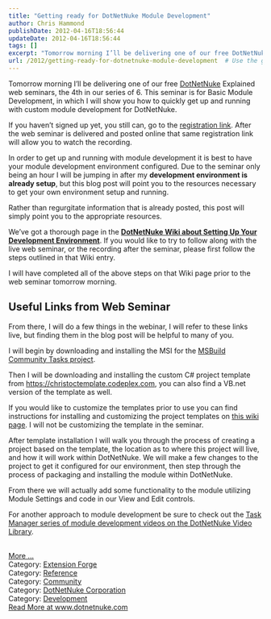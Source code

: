 ```yaml
---
title: "Getting ready for DotNetNuke Module Development"
author: Chris Hammond
publishDate: 2012-04-16T18:56:44
updateDate: 2012-04-16T18:56:44
tags: []
excerpt: "Tomorrow morning I’ll be delivering one of our free DotNetNuke Explained web seminars, the 4th in our series of 6. This seminar is for Basic Module Development, in which I will show you how to quickly get up and running with custom module development for DotNetNuke.  If you haven’t signed up yet, you still can, go to the registration link. After the web seminar is delivered and posted online that same registration link will allow you to watch the recording.  In order to get up and running with module development it is best to have your module development environment configured. Due to the seminar only being an hour I will be jumping in after my development environment is already setup, but this blog post will point you to the resources necessary to get your own environment setup and running.  Rather than regurgitate information that is already posted, this post will simply point you to the appropriate resources.  We’ve got a thorough page in the DotNetNuke Wiki about Setting Up Your Development Environment. If you would like to try to follow along with the live web seminar, or the recording after the seminar, please first follow the steps outlined in that Wiki entry.  I will have completed all of the above steps on that Wiki page prior to the web seminar tomorrow morning.  Useful Links from Web Seminar  From there, I will do a few things in the webinar, I will refer to these links live, but finding them in the blog post will be helpful to many of you.  I will begin by downloading and installing the MSI for the MSBuild Community Tasks project.  Then I will be downloading and installing the custom C# project template from https://christoctemplate.codeplex.com, you can also find a VB.net version of the template as well.  If you would like to customize the templates prior to use you can find instructions for installing and customizing the project templates on this wiki page. I will not be customizing the template in the seminar.  After template installation I will walk you through the process of creating a project based on the template, the location as to where this project will live, and how it will work within DotNetNuke. We will make a few changes to the project to get it configured for our environment, then step through the process of packaging and installing the module within DotNetNuke.  From there we will actually add some functionality to the module utilizing Module Settings and code in our View and Edit controls.  For another approach to module development be sure to check out the Task Manager series of module development videos on the DotNetNuke Video Library.More ...Category: Extension ForgeCategory: ReferenceCategory: CommunityCategory: DotNetNuke CorporationCategory: Development"
url: /2012/getting-ready-for-dotnetnuke-module-development  # Use the generated URL with year
---
```

<p>Tomorrow morning I’ll be delivering one of our free <a href="https://www.dotnetnuke.com">DotNetNuke</a> Explained web seminars, the 4th in our series of 6. This seminar is for Basic Module Development, in which I will show you how to quickly get up and running with custom module development for DotNetNuke.</p>  <p>If you haven’t signed up yet, you still can, go to the <a href="https://www.dotnetnuke.com/Intro/Web-Seminars/DotNetNuke-Explained-Basic-Module-Development.aspx" target="_blank">registration link</a>. After the web seminar is delivered and posted online that same registration link will allow you to watch the recording.</p>  <p>In order to get up and running with module development it is best to have your module development environment configured. Due to the seminar only being an hour I will be jumping in after my <strong>development environment is already setup</strong>, but this blog post will point you to the resources necessary to get your own environment setup and running.</p>  <p>Rather than regurgitate information that is already posted, this post will simply point you to the appropriate resources.</p>  <p>We’ve got a thorough page in the <a href="https://www.dotnetnuke.com/Resources/Wiki/Page/development-environment.aspx" target="_blank"><strong>DotNetNuke Wiki about Setting Up Your Development Environment</strong></a>. If you would like to try to follow along with the live web seminar, or the recording after the seminar, please first follow the steps outlined in that Wiki entry.</p>  <p>I will have completed all of the above steps on that Wiki page prior to the web seminar tomorrow morning.</p>  <h2>Useful Links from Web Seminar</h2>  <p>From there, I will do a few things in the webinar, I will refer to these links live, but finding them in the blog post will be helpful to many of you.</p>  <p>I will begin by downloading and installing the MSI for the <a href="https://msbuildtasks.tigris.org/" target="_blank">MSBuild Community Tasks project</a>.</p>  <p>Then I will be downloading and installing the custom C# project template from <a href="https://christoctemplate.codeplex.com">https://christoctemplate.codeplex.com</a>, you can also find a VB.net version of the template as well.</p>  <p>If you would like to customize the templates prior to use you can find instructions for installing and customizing the project templates on <a href="https://www.dotnetnuke.com/Resources/Wiki/Page/Customize-Project-Template.aspx" target="_blank">this wiki page</a>. I will not be customizing the template in the seminar.</p>  <p>After template installation I will walk you through the process of creating a project based on the template, the location as to where this project will live, and how it will work within DotNetNuke. We will make a few changes to the project to get it configured for our environment, then step through the process of packaging and installing the module within DotNetNuke.</p>  <p>From there we will actually add some functionality to the module utilizing Module Settings and code in our View and Edit controls.</p>  <p>For another approach to module development be sure to check out the <a href="https://www.dotnetnuke.com/Resources/Video-Library.aspx#extension" target="_blank">Task Manager series of module development videos on the DotNetNuke Video Library</a>.</p><br /><a href=https://www.dotnetnuke.com/Resources/Blogs/EntryId/3357/Getting-ready-for-DotNetNuke-Module-Development.aspx>More ...</a><div class="category">Category: <a href=https://www.dotnetnuke.com/Resources/Blogs/CatID/5.aspx>Extension Forge</a></div><div class="category">Category: <a href=https://www.dotnetnuke.com/Resources/Blogs/CatID/6.aspx>Reference</a></div><div class="category">Category: <a href=https://www.dotnetnuke.com/Resources/Blogs/CatID/16.aspx>Community</a></div><div class="category">Category: <a href=https://www.dotnetnuke.com/Resources/Blogs/CatID/15.aspx>DotNetNuke Corporation</a></div><div class="category">Category: <a href=https://www.dotnetnuke.com/Resources/Blogs/CatID/9.aspx>Development</a></div> <a href="https://www.dotnetnuke.com/Resources/Blogs/EntryId/3357/Getting-ready-for-DotNetNuke-Module-Development.aspx">Read More at www.dotnetnuke.com</a>
